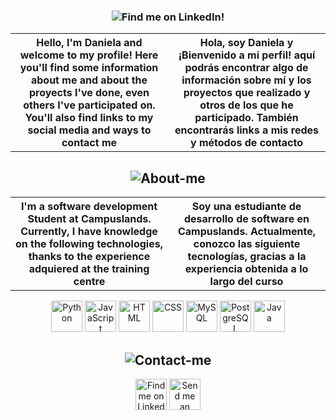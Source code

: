 <h3 align="center">
  <img src="https://i.imgur.com/RRkbo43.gif" alt="Find me on LinkedIn!" width="max"/>
</h3>

<table align="center">
  <tr>
    <th width=45%>Hello, I'm Daniela and welcome to my profile! Here you'll find some information about me and about the proyects I've done, even others I've participated on. You'll also find links to my social media and ways to contact me</th>
    <th width=45%>Hola, soy Daniela y ¡Bienvenido a mi perfil! aquí podrás encontrar algo de información sobre mí y los proyectos que realizado y otros de los que he participado. También encontrarás links a mis redes y métodos de contacto</th>
  </tr>
</table>

<h2 align="center">
  <img src="https://i.imgur.com/4uIFgcv.gif" alt="About-me" width="max"/>
</h2>

<table align="center">
  <tr>
    <th width=45%>I'm a software development Student at Campuslands. Currently, I have knowledge on the following technologies, thanks to the experience adquiered at the training centre</th>
    <th width=45%>Soy una estudiante de desarrollo de software en Campuslands. Actualmente, conozco las siguiente tecnologías, gracias a la experiencia obtenida a lo largo del curso</th>
  </tr>
</table>
  <p align="center">
    <img src="https://i.imgur.com/RGwpBX1.png" alt="Python" width="50"/>
    <img src="https://i.imgur.com/6duEi95.png" alt="JavaScript" width="50"/>
    <img src="https://cdn-icons-png.flaticon.com/512/174/174854.png" alt="HTML" width="50"/>
    <img src="https://cdn-icons-png.freepik.com/512/732/732190.png" alt="CSS" width="50"/>
    <img src="https://cdn-icons-png.flaticon.com/512/5968/5968313.png" alt="MySQL" width="50"/>
    <img src="https://static-00.iconduck.com/assets.00/postgresql-icon-1987x2048-v2fkmdaw.png" alt="PostgreSQL" width="50"/>
    <img src="https://static-00.iconduck.com/assets.00/java-icon-1511x2048-6ikx8301.png" alt="Java" width="50"/>
  </p>

<h2 align="center">
  <img src="https://i.imgur.com/5VwUK14.gif" alt="Contact-me" width="max"/>
</h2>

<p align="center">
  <a href="https://www.linkedin.com/in/daniela-forero-ballen/"><img src="https://cdn-icons-png.flaticon.com/256/174/174857.png" alt="Find me on LinkedIn!" width="50"/></a>
  <a href="foreroballendaniela@gmail.com"><img src="https://cdn-icons-png.flaticon.com/512/5968/5968534.png" alt="Send me an email!" width="50"/></a>
  <a href=""></a>
</p>
